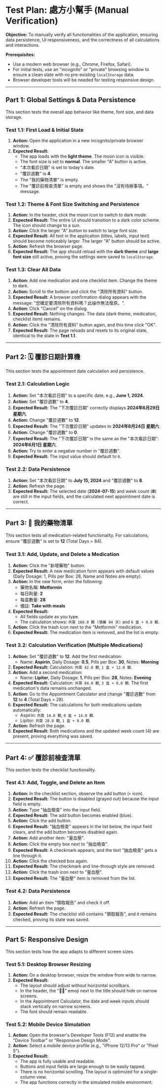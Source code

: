 # Test Plan: 處方小幫手 (Manual Verification)

**Objective:** To manually verify all functionalities of the application, ensuring data persistence, UI responsiveness, and the correctness of all calculations and interactions.

**Prerequisites:**
*   Use a modern web browser (e.g., Chrome, Firefox, Safari).
*   For initial tests, use an "incognito" or "private" browsing window to ensure a clean slate with no pre-existing `localStorage` data.
*   Browser developer tools will be needed for testing responsive design.

---

## Part 1: Global Settings & Data Persistence

This section tests the overall app behavior like theme, font size, and data storage.

### Test 1.1: First Load & Initial State
1.  **Action:** Open the application in a new incognito/private browser window.
2.  **Expected Result:**
    *   The app loads with the **light theme**. The moon icon is visible.
    *   The font size is set to **normal**. The smaller "A" button is active.
    *   "本次看診日期" is set to today's date.
    *   "覆診週數" is **4**.
    *   The "我的藥物清單" is empty.
    *   The "覆診前檢查清單" is empty and shows the "沒有待辦事項。" message.

### Test 1.2: Theme & Font Size Switching and Persistence
1.  **Action:** In the header, click the moon icon to switch to dark mode.
2.  **Expected Result:** The entire UI should transition to a dark color scheme. The icon should change to a sun.
3.  **Action:** Click the larger "A" button to switch to large font size.
4.  **Expected Result:** All text in the application (titles, labels, input text) should become noticeably larger. The larger "A" button should be active.
5.  **Action:** Refresh the browser page.
6.  **Expected Result:** The app should reload with the **dark theme** and **large font size** still active, proving the settings were saved to `localStorage`.

### Test 1.3: Clear All Data
1.  **Action:** Add one medication and one checklist item. Change the theme to dark.
2.  **Action:** Scroll to the bottom and click the "清除所有資料" button.
3.  **Expected Result:** A browser confirmation dialog appears with the message: "您確定要清除所有資料嗎？此操作無法復原。".
4.  **Action:** Click "Cancel" on the dialog.
5.  **Expected Result:** Nothing changes. The data (dark theme, medication, checklist item) remains.
6.  **Action:** Click the "清除所有資料" button again, and this time click "OK".
7.  **Expected Result:** The page reloads and resets to its original state, identical to the state in **Test 1.1**.

---

## Part 2: 🗓️ 覆診日期計算機

This section tests the appointment date calculation and persistence.

### Test 2.1: Calculation Logic
1.  **Action:** Set "本次看診日期" to a specific date, e.g., **June 1, 2024**.
2.  **Action:** Set "覆診週數" to **4**.
3.  **Expected Result:** The "下次覆診日期" correctly displays **2024年6月29日 星期六**.
4.  **Action:** Change "覆診週數" to **12**.
5.  **Expected Result:** The "下次覆診日期" updates to **2024年8月24日 星期六**.
6.  **Action:** Change "覆診週數" to **0**.
7.  **Expected Result:** The "下次覆診日期" is the same as the "本次看診日期": **2024年6月1日 星期六**.
8.  **Action:** Try to enter a negative number in "覆診週數".
9.  **Expected Result:** The input value should default to `0`.

### Test 2.2: Data Persistence
1.  **Action:** Set "本次看診日期" to **July 15, 2024** and "覆診週數" to **8**.
2.  **Action:** Refresh the page.
3.  **Expected Result:** The selected date (**2024-07-15**) and week count (**8**) are still in the input fields, and the calculated next appointment date is correct.

---

## Part 3: 💊 我的藥物清單

This section tests all medication-related functionality. For calculations, ensure "覆診週數" is set to **12** (Total Days = 84).

### Test 3.1: Add, Update, and Delete a Medication
1.  **Action:** Click the "新增藥物" button.
2.  **Expected Result:** A new medication form appears with default values (Daily Dosage: 1, Pills per Box: 28, Name and Notes are empty).
3.  **Action:** In the new form, enter the following:
    *   藥物名稱: **Metformin**
    *   每日劑量: **2**
    *   每盒數量: **28**
    *   備註: **Take with meals**
4.  **Expected Result:**
    *   All fields update as you type.
    *   The calculation shows: `共需 168.0 顆 (領藥 84 天)` and `6 盒 + 0.0 顆`.
5.  **Action:** Click the trash icon next to the "Metformin" medication.
6.  **Expected Result:** The medication item is removed, and the list is empty.

### Test 3.2: Calculation Verification (Multiple Medications)
1.  **Action:** Set "覆診週數" to **12**. Add the first medication:
    *   Name: **Aspirin**, Daily Dosage: **0.5**, Pills per Box: **30**, Notes: **Morning**
2.  **Expected Result:** Calculation: `共需 42.0 顆`, `1 盒 + 12.0 顆`.
3.  **Action:** Add a second medication:
    *   Name: **Lipitor**, Daily Dosage: **1**, Pills per Box: **28**, Notes: **Evening**
4.  **Expected Result:** Calculation: `共需 84.0 顆`, `3 盒 + 0.0 顆`. The first medication's data remains unchanged.
5.  **Action:** Go to the Appointment Calculator and change "覆診週數" from **12** to **4** (Total Days = 28).
6.  **Expected Result:** The calculations for both medications update automatically:
    *   Aspirin: `共需 14.0 顆`, `0 盒 + 14.0 顆`.
    *   Lipitor: `共需 28.0 顆`, `1 盒 + 0.0 顆`.
7.  **Action:** Refresh the page.
8.  **Expected Result:** Both medications and the updated week count (4) are present, proving everything was saved.

---

## Part 4: ✅ 覆診前檢查清單

This section tests the checklist functionality.

### Test 4.1: Add, Toggle, and Delete an Item
1.  **Action:** In the checklist section, observe the add button (`+` icon).
2.  **Expected Result:** The button is disabled (grayed out) because the input field is empty.
3.  **Action:** Type "抽血檢查" into the input field.
4.  **Expected Result:** The add button becomes enabled (blue).
5.  **Action:** Click the add button.
6.  **Expected Result:** "抽血檢查" appears in the list below, the input field clears, and the add button becomes disabled again.
7.  **Action:** Add another item: "量血壓".
8.  **Action:** Click the empty box next to "抽血檢查".
9.  **Expected Result:** A checkmark appears, and the text "抽血檢查" gets a line through it.
10. **Action:** Click the checked box again.
11. **Expected Result:** The checkmark and line-through style are removed.
12. **Action:** Click the trash icon next to "量血壓".
13. **Expected Result:** The "量血壓" item is removed from the list.

### Test 4.2: Data Persistence
1.  **Action:** Add an item "領取報告" and check it off.
2.  **Action:** Refresh the page.
3.  **Expected Result:** The checklist still contains "領取報告", and it remains checked, proving its state was saved.

---

## Part 5: Responsive Design

This section tests how the app adapts to different screen sizes.

### Test 5.1: Desktop Browser Resizing
1.  **Action:** On a desktop browser, resize the window from wide to narrow.
2.  **Expected Result:**
    *   The layout should adjust without horizontal scrollbars.
    *   In the header, the "📝💊" emoji next to the title should hide on narrow screens.
    *   In the Appointment Calculator, the date and week inputs should stack vertically on narrow screens.
    *   The font should remain readable.

### Test 5.2: Mobile Device Simulation
1.  **Action:** Open the browser's Developer Tools (F12) and enable the "Device Toolbar" or "Responsive Design Mode".
2.  **Action:** Select a mobile device profile (e.g., "iPhone 12/13 Pro" or "Pixel 5").
3.  **Expected Result:**
    *   The app is fully usable and readable.
    *   Buttons and input fields are large enough to be easily tapped.
    *   There is no horizontal scrolling. The layout is optimized for a single-column view.
    *   The app functions correctly in the simulated mobile environment.
